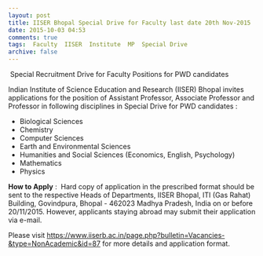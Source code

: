 ```yaml
---
layout: post
title: IISER Bhopal Special Drive for Faculty last date 20th Nov-2015   
date: 2015-10-03 04:53
comments: true
tags:  Faculty  IISER  Institute  MP  Special Drive 
archive: false
---
```

 Special Recruitment Drive for Faculty Positions for PWD candidates

Indian Institute of Science  Education and Research (IISER) Bhopal invites applications for the position of Assistant Professor, Associate Professor and Professor in following disciplines in Special Drive for PWD candidates :


- Biological Sciences 
- Chemistry
- Computer Sciences
- Earth and Environmental Sciences
- Humanities and Social Sciences (Economics, English, Psychology)  
- Mathematics
- Physics

**How to Apply** :  Hard copy of application in the prescribed format should be sent to the respective Heads of Departments, IISER Bhopal, ITI (Gas Rahat) Building, Govindpura, Bhopal - 462023 Madhya Pradesh, India on or before 20/11/2015. However, applicants staying abroad may submit their application via e-mail. 

Please visit <https://www.iiserb.ac.in/page.php?bulletin=Vacancies-&type=NonAcademic&id=87>  for more details and application format.


